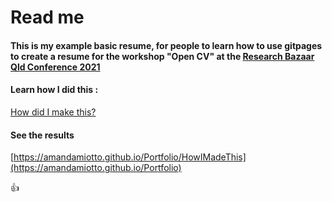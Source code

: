 # Read me

#### This is my example basic resume, for people to learn how to use gitpages to create a resume for the workshop "Open CV" at the [Research Bazaar Qld Conference 2021](https://resbaz.github.io/resbaz2021qld/)

#### Learn how I did this :
[How did I make this?](https://amandamiotto.github.io/Portfolio/HowIMadeThis)

#### See the results
[https://amandamiotto.github.io/Portfolio/HowIMadeThis](https://amandamiotto.github.io/Portfolio)

:+1: 
